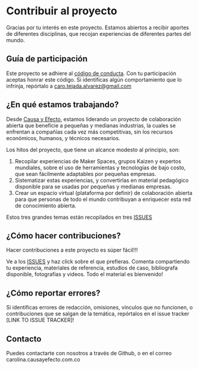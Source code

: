 # Contribuir al proyecto
 
Gracias por tu interés en este proyecto.  Estamos abiertos a recibir aportes de diferentes disciplinas, que recojan experiencias de diferentes partes del mundo.
  
## Guía de participación
 
Este proyecto se adhiere al [código de conducta](CÓDIGO_DE_CONDUCTA.md). Con tu participación aceptas honrar este código. Si identificas algún comportamiento que lo infrinja, repórtalo a caro.tejada.alvarez@gmail.com  
 
## ¿En qué estamos trabajando?
 
Desde [Causa y Efecto](https://www.causayefecto.com.co/), estamos liderando un proyecto de colaboración abierta que beneficie a pequeñas y medianas industrias, la cuales se enfrentan a compañías cada vez más competitivas, sin los recursos económicos, humanos, y técnicos necesarios.
 
Los hitos del proyecto, que tiene un alcance modesto al principio, son:
1. Recopilar experiencias de Maker Spaces, grupos Kaizen y expertos mundiales, sobre el uso de herramientas y tecnologías de bajo costo, que sean fácilmente adaptables por pequeñas empresas. 
2. Sistematizar estas experiencias, y convertirlas en material pedagógico disponible para se usadas por pequeñas y medianas empresas.
3. Crear un espacio virtual (plataforma por definir) de colaboración abierta para que personas de todo el mundo contribuyan a enriquecer esta red de conocimiento abierta.

Estos tres grandes temas están recopilados en tres [ISSUES](https://github.com/Carotejada/Maker-Spaces-para-pequenas-industrias/issues)
 
## ¿Cómo hacer contribuciones?
 
Hacer contribuciones a este proyecto es súper fácil!!!
 
Ve a los [ISSUES](https://github.com/Carotejada/Maker-Spaces-para-pequenas-industrias/issues) y haz click sobre el que prefieras. Comenta compartiendo tu experiencia, materiales de referencia, estudios de caso, bibliografa disponible, fotografías y videos. Todo el material es bienvenido!
 
## ¿Cómo reportar errores?
 
Si identificas errores de redacción, omisiones, vínculos que no funcionen, o contribuciones que se salgan de la temática, repórtalos en el issue tracker [LINK TO ISSUE TRACKER]!
 
## Contacto
 
Puedes contactarte con nosotros a través de Github, o en el correo carolina.causayefecto.com.co

